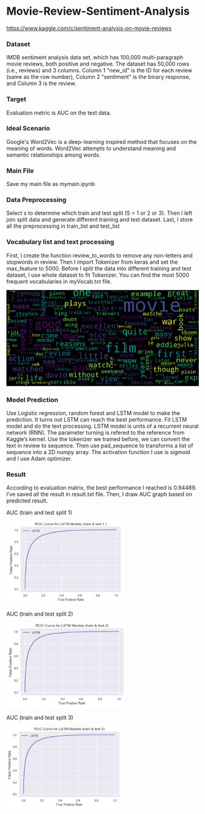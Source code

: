 # Movie-Review-Sentiment-Analysis
https://www.kaggle.com/c/sentiment-analysis-on-movie-reviews

### Dataset
IMDB sentiment analysis data set, which has 100,000 multi-paragraph movie reviews, both positive and negative. 
The dataset has 50,000 rows (i.e., reviews) and 3 columns. Column 1 "new_id" is the ID for each review (same as the row number), Column 2 "sentiment" is the binary response, and Column 3 is the review. 

### Target
Evaluation metric is AUC on the test data.

### Ideal Scenario
Google's Word2Vec is a deep-learning inspired method that focuses on the meaning of words. 
Word2Vec attempts to understand meaning and semantic relationships among words. 
 
### Main File
Save my main file as mymain.ipynb

### Data Preprocessing 
Select s to determine which train and test split (S = 1 or 2 or 3). Then I left join split data and generate different training and test dataset. Last, I store all the preprocessing in train_list and test_list

### Vocabulary list and text processing
First, I create the function review_to_words to remove any non-letters and stopwords in review. 
Then I import Tokenizer from keras and set the max_feature to 5000. Before I split the data into different training and test dataset, 
I use whole dataset to fit Tokenizer. You can find the most 5000 frequent vocabularies in myVocab.txt file.

![alt text](https://github.com/hyestt/Movie-Review-Sentiment-Analysis/blob/master/word.png)

### Model Prediction 
Use Logistic regression, random forest and LSTM model to make the prediction. It turns out LSTM can reach the best performance. Fit LSTM model and do the text processing. LSTM model is units of a recurrent neural network (RNN). The parameter turning is refered to the reference from Kaggle’s kernel. Use the tokenizer we trained before, we can convert the text in review to sequence. Then use pad_sequence to transforms a list of sequence into a 2D numpy array. 
The activation function I use is sigmoid and I use Adam optimizer.

### Result 
According to evaluation matrix, the best performance I reached is 0.94489. I’ve saved all the result in result.txt file. 
Then, I draw AUC graph based on predicted result.

AUC (train and test split 1)

![alt text](https://github.com/hyestt/Movie-Review-Sentiment-Analysis/blob/master/1.png)

AUC (train and test split 2)

![alt text](https://github.com/hyestt/Movie-Review-Sentiment-Analysis/blob/master/2.png)

AUC (train and test split 3)

![alt text](https://github.com/hyestt/Movie-Review-Sentiment-Analysis/blob/master/3.png)
